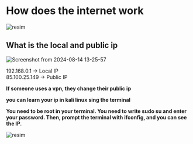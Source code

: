 # How does the internet work

![resim](https://github.com/user-attachments/assets/9369cd5f-093f-4e8c-812d-ef0201ccae79)


## What is the local and public ip 

![Screenshot from 2024-08-14 13-25-57](https://github.com/user-attachments/assets/09fa3fe9-8745-4643-9522-3902e663b1cd)

192.168.0.1 -> Local IP   
85.100.25.149 -> Public IP

**If someone uses a vpn, they change their public ip**

**you can learn your ip in kali linux sing the terminal**

**You need to be root in your terminal. You need to write sudo su and enter your password. Then, prompt the terminal with ifconfig, and you can see the IP.**

![resim](https://github.com/user-attachments/assets/a8d46a30-a41f-49da-8fcb-3d8f7760454c)

